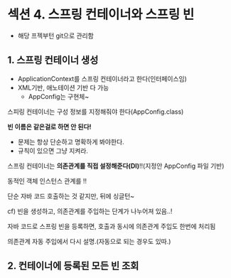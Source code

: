 # 섹션 4. 스프링 컨테이너와 스프링 빈

- 해당 프젝부턴 git으로 관리함

## 1. 스프링 컨테이너 생성

- ApplicationContext를 스프링 컨테이너라고 한다(인터페이스임)
- XML기반, 애노테이션 기반 다 가능
  - AppConfig는 구현체~



스피링 컨테이너는 구성 정보를 지정해줘야 한다(AppConfig.class)

**빈 이름은 같은걸로 하면 안 된다!**

- 문제는 항상 단순하고 명확하게 봐야한다.
- 규칙이 있으면 그냥 지켜라.



스프링 컨테이너는 **의존관계를 직접 설정해준다(DI)**!!(지정안 AppConfig 파일 기반)

동적인 객체 인스턴스 관계를 !!

단순 자바 코드 호출하는 것 같지만, 뒤에 싱글턴~



cf) 빈을 생성하고, 의존관계를 주입하는 단계가 나누어져 있음..!

자바 코드로 스프링 빈을 등록하면, 호출과 동시에 의존관계 주입도 한번에 처리됨

의존관계 자동 주입에서 다시 설명.(자동으로 되는 경우도 있따.)



## 2. 컨테이너에 등록된 모든 빈 조회

